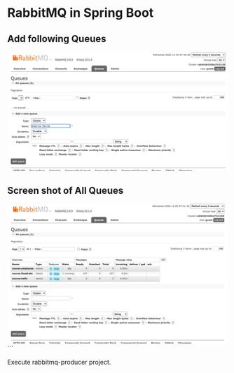 # RabbitMQ in Spring Boot

## Add following Queues

<img src="images/course_hello.png">

## Screen shot of All Queues
<img src="images/Screen.png">
<br>
```

Execute rabbitmq-producer project.
```